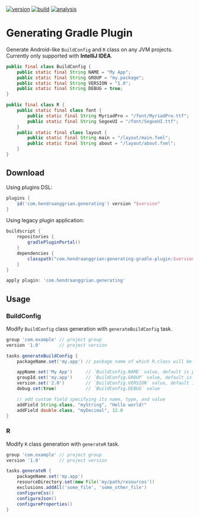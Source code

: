 [![version](https://img.shields.io/maven-metadata/v?label=plugin-portal&metadataUrl=https%3A%2F%2Fplugins.gradle.org%2Fm2%2Fcom%2Fhendraanggrian%2Fgenerating%2Fcom.hendraanggrian.generating.gradle.plugin%2Fmaven-metadata.xml)](https://plugins.gradle.org/plugin/com.hendraanggrian.generating)
[![build](https://img.shields.io/travis/com/hendraanggrian/generating-gradle-plugin)](https://travis-ci.com/github/hendraanggrian/generating-gradle-plugin)
[![analysis](https://img.shields.io/badge/code%20style-%E2%9D%A4-FF4081)](https://ktlint.github.io)

Generating Gradle Plugin
========================

Generate Android-like `BuildConfig` and `R` class on any JVM projects.
Currently only supported with **IntelliJ IDEA**.

```java
public final class BuildConfig {
    public static final String NAME = "My App";
    public static final String GROUP = "my.package";
    public static final String VERSION = "1.0";
    public static final String DEBUG = true;
}

public final class R {
    public static final class font {
        public static final String MyriadPro = "/font/MyriadPro.ttf";
        public static final String SegoeUI = "/font/SegoeUI.ttf";
    }
    public static final class layout {
        public static final String main = "/layout/main.fxml";
        public static final String about = "/layout/about.fxml";
    }
}
```

Download
--------

Using plugins DSL:

```gradle
plugins {
    id('com.hendraanggrian.generating') version "$version"
}
```

Using legacy plugin application:

```gradle
buildscript {
    repositories {
        gradlePluginPortal()
    }
    dependencies {
        classpath("com.hendraanggrian:generating-gradle-plugin:$version")
    }
}

apply plugin: 'com.hendraanggrian.generating'
```

Usage
-----

### BuildConfig

Modify `BuildConfig` class generation with `generateBuildConfig` task.

```gradle
group 'com.example' // project group
version '1.0'       // project version

tasks.generateBuildConfig {
    packageName.set('my.app') // package name of which R.class will be generated to, default is project group

    appName.set('My App')     // `BuildConfig.NAME` value, default is project name
    groupId.set('my.app')     // `BuildConfig.GROUP` value, default is project group
    version.set('2.0')        // `BuildConfig.VERSION` value, default is project version
    debug.set(true)           // `BuildConfig.DEBUG` value

    // add custom field specifying its name, type, and value
    addField String.class, "myString", "Hello world!"
    addField double.class, "myDecimal", 12.0
}
```

### R

Modify `R` class generation with `generateR` task.

```gradle
group 'com.example' // project group
version '1.0'       // project version

tasks.generateR {
    packageName.set('my.app')
    resourceDirectory.set(new File('my/path/resources'))
    exclusions.addAll('some_file', 'some_other_file')
    configureCss()
    configureJson()
    configureProperties()
}
```
